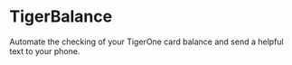 # TigerBalance

Automate the checking of your TigerOne card balance and send a helpful text to your phone.
